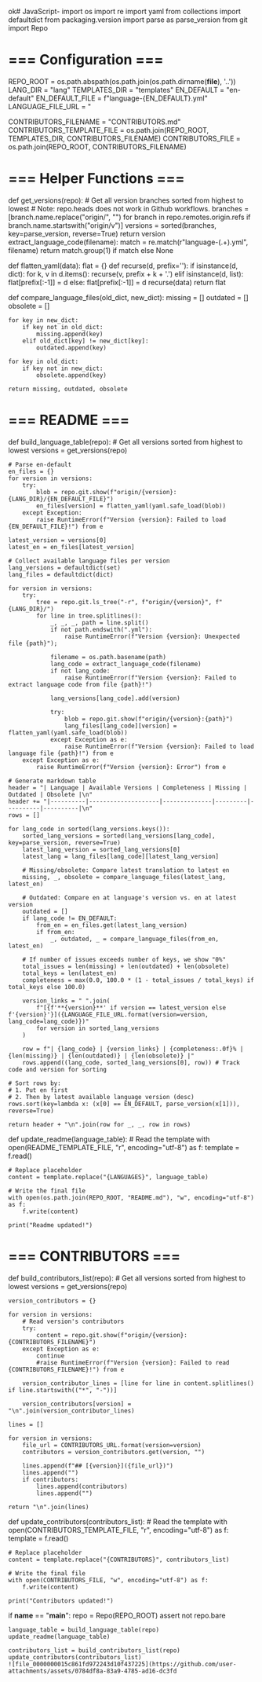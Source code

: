 ok# JavaScript-
import os
import re
import yaml
from collections import defaultdict
from packaging.version import parse as parse_version
from git import Repo

# === Configuration ===
REPO_ROOT = os.path.abspath(os.path.join(os.path.dirname(__file__), '..'))
LANG_DIR = "lang"
TEMPLATES_DIR = "templates"
EN_DEFAULT = "en-default"
EN_DEFAULT_FILE = f"language-{EN_DEFAULT}.yml"
LANGUAGE_FILE_URL = "

CONTRIBUTORS_FILENAME = "CONTRIBUTORS.md"
CONTRIBUTORS_TEMPLATE_FILE = os.path.join(REPO_ROOT, TEMPLATES_DIR, CONTRIBUTORS_FILENAME)
CONTRIBUTORS_FILE = os.path.join(REPO_ROOT, CONTRIBUTORS_FILENAME)

# === Helper Functions ===
def get_versions(repo):
    # Get all version branches sorted from highest to lowest
    # Note: repo.heads does not work in Github workflows.
    branches = [branch.name.replace("origin/", "") for branch in repo.remotes.origin.refs if branch.name.startswith("origin/v")]
    versions = sorted(branches, key=parse_version, reverse=True)
    return version
extract_language_code(filename):
    match = re.match(r"language-(.+)\.yml", filename)
    return match.group(1) if match else None

def flatten_yaml(data):
    flat = {}
    def recurse(d, prefix=''):
        if isinstance(d, dict):
            for k, v in d.items():
                recurse(v, prefix + k + '.')
        elif isinstance(d, list):
            flat[prefix[:-1]] = d
        else:
            flat[prefix[:-1]] = d
    recurse(data)
    return flat

def compare_language_files(old_dict, new_dict):
    missing = []
    outdated = []
    obsolete = []

    for key in new_dict:
        if key not in old_dict:
            missing.append(key)
        elif old_dict[key] != new_dict[key]:
            outdated.append(key)

    for key in old_dict:
        if key not in new_dict:
            obsolete.append(key)

    return missing, outdated, obsolete

# === README ===
def build_language_table(repo):
    # Get all versions sorted from highest to lowest
    versions = get_versions(repo)

    # Parse en-default
    en_files = {}
    for version in versions:
        try:
            blob = repo.git.show(f"origin/{version}:{LANG_DIR}/{EN_DEFAULT_FILE}")
            en_files[version] = flatten_yaml(yaml.safe_load(blob))
        except Exception:
            raise RuntimeError(f"Version {version}: Failed to load {EN_DEFAULT_FILE}!") from e

    latest_version = versions[0]
    latest_en = en_files[latest_version]

    # Collect available language files per version
    lang_versions = defaultdict(set)
    lang_files = defaultdict(dict)

    for version in versions:
        try:
            tree = repo.git.ls_tree("-r", f"origin/{version}", f"{LANG_DIR}/")
            for line in tree.splitlines():
                _, _, _, path = line.split()
                if not path.endswith(".yml"):
                    raise RuntimeError(f"Version {version}: Unexpected file {path}");

                filename = os.path.basename(path)
                lang_code = extract_language_code(filename)
                if not lang_code:
                    raise RuntimeError(f"Version {version}: Failed to extract language code from file {path}!")

                lang_versions[lang_code].add(version)

                try:
                    blob = repo.git.show(f"origin/{version}:{path}")
                    lang_files[lang_code][version] = flatten_yaml(yaml.safe_load(blob))
                except Exception as e:
                    raise RuntimeError(f"Version {version}: Failed to load language file {path}!") from e
        except Exception as e:
            raise RuntimeError(f"Version {version}: Error") from e

    # Generate markdown table
    header = "| Language | Available Versions | Completeness | Missing | Outdated | Obsolete |\n"
    header += "|----------|--------------------|--------------|---------|----------|----------|\n"
    rows = []

    for lang_code in sorted(lang_versions.keys()):
        sorted_lang_versions = sorted(lang_versions[lang_code], key=parse_version, reverse=True)
        latest_lang_version = sorted_lang_versions[0]
        latest_lang = lang_files[lang_code][latest_lang_version]

        # Missing/obsolete: Compare latest translation to latest en
        missing, _, obsolete = compare_language_files(latest_lang, latest_en)

        # Outdated: Compare en at language's version vs. en at latest version
        outdated = []
        if lang_code != EN_DEFAULT:
            from_en = en_files.get(latest_lang_version)
            if from_en:
                _, outdated, _ = compare_language_files(from_en, latest_en)

        # If number of issues exceeds number of keys, we show "0%"
        total_issues = len(missing) + len(outdated) + len(obsolete)
        total_keys = len(latest_en)
        completeness = max(0.0, 100.0 * (1 - total_issues / total_keys) if total_keys else 100.0)

        version_links = " ".join(
            f"[{f'**{version}**' if version == latest_version else f'{version}'}]({LANGUAGE_FILE_URL.format(version=version, lang_code=lang_code)})"
            for version in sorted_lang_versions
        )

        row = f"| {lang_code} | {version_links} | {completeness:.0f}% | {len(missing)} | {len(outdated)} | {len(obsolete)} |"
        rows.append((lang_code, sorted_lang_versions[0], row)) # Track code and version for sorting

    # Sort rows by:
    # 1. Put en first
    # 2. Then by latest available language version (desc)
    rows.sort(key=lambda x: (x[0] == EN_DEFAULT, parse_version(x[1])), reverse=True)

    return header + "\n".join(row for _, _, row in rows)

def update_readme(language_table):
    # Read the template
    with open(README_TEMPLATE_FILE, "r", encoding="utf-8") as f:
        template = f.read()

    # Replace placeholder
    content = template.replace("{LANGUAGES}", language_table)

    # Write the final file
    with open(os.path.join(REPO_ROOT, "README.md"), "w", encoding="utf-8") as f:
        f.write(content)

    print("Readme updated!")

# === CONTRIBUTORS ===

def build_contributors_list(repo):
    # Get all versions sorted from highest to lowest
    versions = get_versions(repo)

    version_contributors = {}

    for version in versions:
        # Read version's contributors
        try:
            content = repo.git.show(f"origin/{version}:{CONTRIBUTORS_FILENAME}")
        except Exception as e:
            continue
            #raise RuntimeError(f"Version {version}: Failed to read {CONTRIBUTORS_FILENAME}!") from e

        version_contributor_lines = [line for line in content.splitlines() if line.startswith(("*", "-"))]

        version_contributors[version] = "\n".join(version_contributor_lines)

    lines = []

    for version in versions:
        file_url = CONTRIBUTORS_URL.format(version=version)
        contributors = version_contributors.get(version, "")

        lines.append(f"## [{version}]({file_url})")
        lines.append("")
        if contributors:
            lines.append(contributors)
            lines.append("")

    return "\n".join(lines)

def update_contributors(contributors_list):
    # Read the template
    with open(CONTRIBUTORS_TEMPLATE_FILE, "r", encoding="utf-8") as f:
        template = f.read()

    # Replace placeholder
    content = template.replace("{CONTRIBUTORS}", contributors_list)

    # Write the final file
    with open(CONTRIBUTORS_FILE, "w", encoding="utf-8") as f:
        f.write(content)

    print("Contributors updated!")

if __name__ == "__main__":
    repo = Repo(REPO_ROOT)
    assert not repo.bare

    language_table = build_language_table(repo)
    update_readme(language_table)

    contributors_list = build_contributors_list(repo)
    update_contributors(contributors_list)
    ![file_0000000015c861fd972243d10f437225](https://github.com/user-attachments/assets/0784df8a-83a9-4785-ad16-dc3fd
